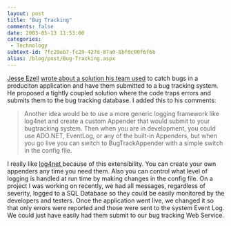```yaml
---
layout: post
title: "Bug Tracking"
comments: false
date: 2003-05-13 11:53:00
categories:
 - Technology
subtext-id: 7fc29eb7-fc29-427d-87a0-8bf0c00f6f6b
alias: /blog/post/Bug-Tracking.aspx
---
```



[Jesse Ezell](http://dotnetweblogs.com/jezell/) [wrote about a solution his team used](http://dotnetweblogs.com/jezell/posts/6985.aspx) to catch bugs in a produciton application and have them submitted to a bug tracking system. He proposed a tightly coupled solution where the code traps errors and submits them to the bug tracking database. I added this to his comments:

> Another idea would be to use a more generic logging framework like log4net and create a custom Appender that would submit to your bugtracking system. Then when you are in development, you could use ADO.NET, EventLog, or any of the built-in Appenders, but when you go live you can switch to BugTrackAppender with a simple switch in the config file.

I really like [log4net ](http://sourceforge.net/projects/log4net)because of this extensibility. You can create your own appenders any time you need them. Also you can control what level of logging is handled at run time by making changes in the config file. On a project I was working on recently, we had all messages, regardless of severity, logged to a SQL Database so they could be easily monitored by the developers and testers. Once the application went live, we changed it so that only errors were reported and those were sent to the system Event Log. We could just have easily had them submit to our bug tracking Web Service.

